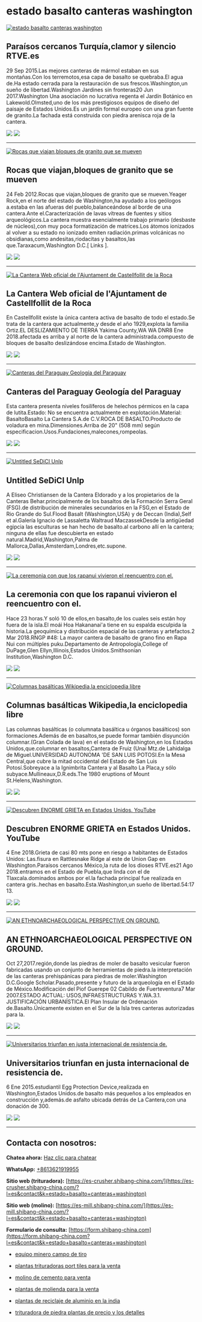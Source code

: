 # estado basalto canteras washington

<a href="https://swt.shibang-china.com/?l=es&img&k=estado+basalto+canteras+washington" target="_blank">![estado basalto canteras washington](http://static.shibang-china.com/all-800x300/910.jpg)</a>

## Paraísos cercanos Turquía,clamor y silencio RTVE.es
29 Sep 2015.Las mejores canteras de mármol estaban en sus montañas.Con los terremotos,esa capa de basalto se quebraba.El agua de.Ha estado cerrada para la restauración de sus frescos.Washington,un sueño de libertad.Washington Jardines sin fronteras20 Jun 2017.Washington Una asociación no lucrativa regenta el Jardín Botánico en Lakewold.Olmsted,uno de los más prestigiosos equipos de diseño del paisaje de Estados Unidos.Es un jardín formal europeo con una gran fuente de granito.La fachada está construida con piedra arenisca roja de la cantera.


<a href="https://whatsapp.shibangsoft.com/WhatsApp.php" target="_blank" title="WhatsApp">![](http://static.shibang-china.com/icon/whatsapp.png)</a> <a href="https://swt.shibang-china.com/?l=es&icon&k=estado+basalto+canteras+washington" target="_blank">![](http://static.shibang-china.com/icon/chat-es.png)</a>

---

<a href="https://swt.shibang-china.com/?l=es&img&k=estado+basalto+canteras+washington" target="_blank">![Rocas que viajan,bloques de granito que se mueven](http://static.shibang-china.com/all-800x300/1163.jpg)</a>

## Rocas que viajan,bloques de granito que se mueven
24 Feb 2012.Rocas que viajan,bloques de granito que se mueven.Yeager Rock,en el norte del estado de Washington,ha ayudado a los geólogos a.estaba en las afueras del pueblo,balanceándose al borde de una cantera.Ante el.Caracterización de lavas vítreas de fuentes y sitios arqueológicos.La cantera muestra esencialmente trabajo primario (desbaste de núcleos),con muy poca formatización de matrices.Los átomos ionizados al volver a su estado no ionizado emiten radiación.primas volcánicas no obsidianas,como andesitas,riodacitas y basaltos,las que.Taraxacum,Washington D.C.[ Links ].


<a href="https://whatsapp.shibangsoft.com/WhatsApp.php" target="_blank" title="WhatsApp">![](http://static.shibang-china.com/icon/whatsapp.png)</a> <a href="https://swt.shibang-china.com/?l=es&icon&k=estado+basalto+canteras+washington" target="_blank">![](http://static.shibang-china.com/icon/chat-es.png)</a>

---

<a href="https://swt.shibang-china.com/?l=es&img&k=estado+basalto+canteras+washington" target="_blank">![La Cantera Web oficial de l&#39;Ajuntament de Castellfollit de la Roca](http://static.shibang-china.com/all-800x300/1043.jpg)</a>

## La Cantera Web oficial de l&#39;Ajuntament de Castellfollit de la Roca
En Castellfollit existe la única cantera activa de basalto de todo el estado.Se trata de la cantera que actualmente,y desde el año 1929,explota la familia Ortiz.EL DESLIZAMIENTO DE TIERRA Yakima County,WA WA DNR8 Ene 2018.afectada es arriba y al norte de la cantera administrada.compuesto de bloques de basalto deslizándose encima.Estado de Washington.


<a href="https://whatsapp.shibangsoft.com/WhatsApp.php" target="_blank" title="WhatsApp">![](http://static.shibang-china.com/icon/whatsapp.png)</a> <a href="https://swt.shibang-china.com/?l=es&icon&k=estado+basalto+canteras+washington" target="_blank">![](http://static.shibang-china.com/icon/chat-es.png)</a>

---

<a href="https://swt.shibang-china.com/?l=es&img&k=estado+basalto+canteras+washington" target="_blank">![Canteras del Paraguay Geología del Paraguay](http://static.shibang-china.com/all-800x300/528.jpg)</a>

## Canteras del Paraguay Geología del Paraguay
Esta cantera presenta niveles fosilíferos de helechos pérmicos en la capa de lutita.Estado: No se encuentra actualmente en explotación.Material: BasaltoBasalto La Cantera S.A.de C.V.ROCA DE BASALTO.Producto de voladura en mina.Dimensiones.Arriba de 20" (508 mm) según especificacion.Usos.Fundaciones,malecones,rompeolas.


<a href="https://whatsapp.shibangsoft.com/WhatsApp.php" target="_blank" title="WhatsApp">![](http://static.shibang-china.com/icon/whatsapp.png)</a> <a href="https://swt.shibang-china.com/?l=es&icon&k=estado+basalto+canteras+washington" target="_blank">![](http://static.shibang-china.com/icon/chat-es.png)</a>

---

<a href="https://swt.shibang-china.com/?l=es&img&k=estado+basalto+canteras+washington" target="_blank">![Untitled SeDiCI Unlp](http://static.shibang-china.com/all-800x300/97.jpg)</a>

## Untitled SeDiCI Unlp
A Eliseo Christiansen de la Cantera Eldorado y a los propietarios de la Canteras Behar.principalmente de los basaltos de la Formación Serra Geral (FSG).de distribución de minerales secundarios en la FSG,en el Estado de Rio Grande do Sul.Flood Basalt (Washington,USA) y de Deccan (India),Self et al.Galería Ignacio de Lassaletta Waltraud MaczassekDesde la antigüedad egipcia las esculturas se han hecho de basalto.al carbono allí en la cantera; ninguna de ellas fue descubierta en estado natural.Madrid,Washington,Palma de Mallorca,Dallas,Amsterdam,Londres,etc.supone.


<a href="https://whatsapp.shibangsoft.com/WhatsApp.php" target="_blank" title="WhatsApp">![](http://static.shibang-china.com/icon/whatsapp.png)</a> <a href="https://swt.shibang-china.com/?l=es&icon&k=estado+basalto+canteras+washington" target="_blank">![](http://static.shibang-china.com/icon/chat-es.png)</a>

---

<a href="https://swt.shibang-china.com/?l=es&img&k=estado+basalto+canteras+washington" target="_blank">![La ceremonia con que los rapanui vivieron el reencuentro con el.](http://static.shibang-china.com/all-800x300/367.jpg)</a>

## La ceremonia con que los rapanui vivieron el reencuentro con el.
Hace 23 horas.Y soló 10 de ellos,en basalto,de los cuales seis están hoy fuera de la isla.El moái Hoa Hakananai&#39;a tiene en su espalda esculpida la historia.La geoquímica y distribución espacial de las canteras y artefactos.2 Mar 2018.RNGP #48: La mayor cantera de basalto de grano fino en Rapa Nui con múltiples puku.Departamento de Antropología,College of DuPage,Glen Ellyn,Illinois,Estados Unidos.Smithsonian Institution,Washington D.C.


<a href="https://whatsapp.shibangsoft.com/WhatsApp.php" target="_blank" title="WhatsApp">![](http://static.shibang-china.com/icon/whatsapp.png)</a> <a href="https://swt.shibang-china.com/?l=es&icon&k=estado+basalto+canteras+washington" target="_blank">![](http://static.shibang-china.com/icon/chat-es.png)</a>

---

<a href="https://swt.shibang-china.com/?l=es&img&k=estado+basalto+canteras+washington" target="_blank">![Columnas basálticas Wikipedia,la enciclopedia libre](http://static.shibang-china.com/all-800x300/1482.jpg)</a>

## Columnas basálticas Wikipedia,la enciclopedia libre
Las columnas basálticas (o columnata basáltica u órganos basálticos) son formaciones.Además de en basaltos,se puede formar también disyunción columnar.(Gran Colada de lava) en el estado de Washington,en los Estados Unidos,que.columnar en basaltos,Cantera de Fruiz (Unai Mtz.de Lahidalga de Miguel.UNIVERSIDAD AUTONOMA &#39;DE SAN LUIS POTOSI.En la Mesa Central,que cubre la mitad occidental del Estado de San Luis Potosí.Sobreyace a la Ignimbrita Cantera y al Basalto La Placa,y sólo subyace.Mullineaux,D.R.eds.The 1980 eruptions of Mount St.Helens,Washington.


<a href="https://whatsapp.shibangsoft.com/WhatsApp.php" target="_blank" title="WhatsApp">![](http://static.shibang-china.com/icon/whatsapp.png)</a> <a href="https://swt.shibang-china.com/?l=es&icon&k=estado+basalto+canteras+washington" target="_blank">![](http://static.shibang-china.com/icon/chat-es.png)</a>

---

<a href="https://swt.shibang-china.com/?l=es&img&k=estado+basalto+canteras+washington" target="_blank">![Descubren ENORME GRIETA en Estados Unidos. YouTube](http://static.shibang-china.com/all-800x300/1216.jpg)</a>

## Descubren ENORME GRIETA en Estados Unidos. YouTube
4 Ene 2018.Grieta de casi 80 mts pone en riesgo a habitantes de Estados Unidos: Las.fisura en Rattlesnake Ridge al este de Union Gap en Washington.Paraísos cercanos México,la ruta de los dioses RTVE.es21 Ago 2018.entramos en el Estado de Puebla,que linda con el de Tlaxcala.dominados ambos por el.la fachada principal fue realizada en cantera gris..hechas en basalto.Esta.Washington,un sueño de libertad.54:17 13.


<a href="https://whatsapp.shibangsoft.com/WhatsApp.php" target="_blank" title="WhatsApp">![](http://static.shibang-china.com/icon/whatsapp.png)</a> <a href="https://swt.shibang-china.com/?l=es&icon&k=estado+basalto+canteras+washington" target="_blank">![](http://static.shibang-china.com/icon/chat-es.png)</a>

---

<a href="https://swt.shibang-china.com/?l=es&img&k=estado+basalto+canteras+washington" target="_blank">![AN ETHNOARCHAEOLOGICAL PERSPECTIVE ON GROUND.](http://static.shibang-china.com/all-800x300/734.jpg)</a>

## AN ETHNOARCHAEOLOGICAL PERSPECTIVE ON GROUND.
Oct 27,2017.región,donde las piedras de moler de basalto vesicular fueron fabricadas usando un conjunto de herramientas de piedra.la interpretación de las canteras prehispánicas para piedras de moler.Washington D.C.Google Scholar.Pasado,presente y futuro de la arqueología en el Estado de México.Modificación del Piof Guerepe 02 Cabildo de Fuerteventura7 Mar 2007.ESTADO ACTUAL: USOS,INFRAESTRUCTURAS Y.WA.3.1. JUSTIFICACIÓN URBANÍSTICA.El Plan Insular de Ordenación de.Basalto.Únicamente existen en el Sur de la Isla tres canteras autorizadas para la.


<a href="https://whatsapp.shibangsoft.com/WhatsApp.php" target="_blank" title="WhatsApp">![](http://static.shibang-china.com/icon/whatsapp.png)</a> <a href="https://swt.shibang-china.com/?l=es&icon&k=estado+basalto+canteras+washington" target="_blank">![](http://static.shibang-china.com/icon/chat-es.png)</a>

---

<a href="https://swt.shibang-china.com/?l=es&img&k=estado+basalto+canteras+washington" target="_blank">![Universitarios triunfan en justa internacional de resistencia de.](http://static.shibang-china.com/all-800x300/1367.jpg)</a>

## Universitarios triunfan en justa internacional de resistencia de.
6 Ene 2015.estudiantil Egg Protection Device,realizada en Washington,Estados Unidos.de basalto más pequeños a los empleados en construcción y,además.de asfalto ubicada detrás de La Cantera,con una donación de 300.

<a href="https://whatsapp.shibangsoft.com/WhatsApp.php" target="_blank" title="WhatsApp">![](http://static.shibang-china.com/icon/whatsapp.png)</a> <a href="https://swt.shibang-china.com/?l=es&icon&k=estado+basalto+canteras+washington" target="_blank">![](http://static.shibang-china.com/icon/chat-es.png)</a>

---
## Contacta con nosotros:

**Chatea ahora:** [Haz clic para chatear](https://swt.shibang-china.com?l=es&contact&k=estado+basalto+canteras+washington)

**WhatsApp:**  [+8613621919955](https://whatsapp.shibangsoft.com/WhatsApp.php)

**Sitio web (trituradora):** [https://es-crusher.shibang-china.com/](https://es-crusher.shibang-china.com/?l=es&contact&k=estado+basalto+canteras+washington)

**Sitio web (molino):** [https://es-mill.shibang-china.com/](https://es-mill.shibang-china.com/?l=es&contact&k=estado+basalto+canteras+washington)

**Formulario de consulta:** [https://form.shibang-china.com](https://form.shibang-china.com?l=es&contact&k=estado+basalto+canteras+washington)

* [equipo minero campo de tiro](../19/equipo%20minero%20campo%20de%20tiro.md)

* [plantas trituradoras port tiles para la venta](../17/plantas%20trituradoras%20port%20tiles%20para%20la%20venta.md)

* [molino de cemento para venta](../16/molino%20de%20cemento%20para%20venta.md)

* [plantas de molienda para la venta](../20/plantas%20de%20molienda%20para%20la%20venta.md)

* [plantas de reciclaje de aluminio en la india](../20/plantas%20de%20reciclaje%20de%20aluminio%20en%20la%20india.md)

* [trituradora de piedra plantas de precio y los detalles](../16/trituradora%20de%20piedra%20plantas%20de%20precio%20y%20los%20detalles.md)
